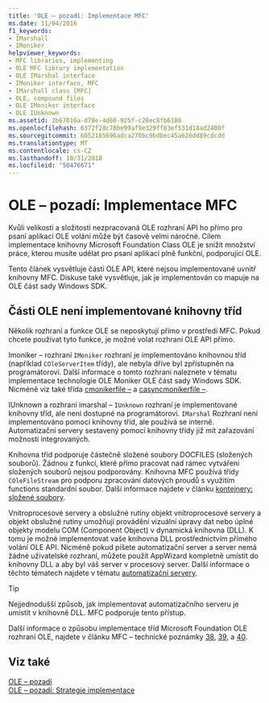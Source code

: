 ```yaml
---
title: 'OLE – pozadí: Implementace MFC'
ms.date: 11/04/2016
f1_keywords:
- IMarshall
- IMoniker
helpviewer_keywords:
- MFC libraries, implementing
- OLE MFC library implementation
- OLE IMarshal interface
- IMoniker interface, MFC
- IMarshall class [MFC]
- OLE, compound files
- OLE IMoniker interface
- OLE IUnknown
ms.assetid: 2b67016a-d78e-4d60-925f-c28ec8fb6180
ms.openlocfilehash: 6372f28c78be99af9e329ff83ef531d18ad2480f
ms.sourcegitcommit: 6052185696adca270bc9bdbec45a626dd89cdcdd
ms.translationtype: MT
ms.contentlocale: cs-CZ
ms.lasthandoff: 10/31/2018
ms.locfileid: "50476671"
---
```

# <a name="ole-background-mfc-implementation"></a>OLE – pozadí: Implementace MFC

Kvůli velikosti a složitosti nezpracovaná OLE rozhraní API ho přímo pro psaní aplikací OLE volání může být časově velmi náročné. Cílem implementace knihovny Microsoft Foundation Class OLE je snížit množství práce, kterou musíte udělat pro psaní aplikací plně funkční, podporující OLE.

Tento článek vysvětluje části OLE API, které nejsou implementované uvnitř knihovny MFC. Diskuse také vysvětluje, jak je implementován co mapuje na OLE část sady Windows SDK.

##  <a name="_core_portions_of_ole_not_implemented_by_the_class_library"></a> Části OLE není implementované knihovny tříd

Několik rozhraní a funkce OLE se neposkytují přímo v prostředí MFC. Pokud chcete používat tyto funkce, je možné volat rozhraní OLE API přímo.

Imoniker – rozhraní `IMoniker` rozhraní je implementováno knihovnou tříd (například `COleServerItem` třídy), ale nebyla dříve byl zpřístupněn na programátorovi. Další informace o tomto rozhraní naleznete v tématu implementace technologie OLE Moniker OLE část sady Windows SDK. Nicméně viz také třída [cmonikerfile –](../mfc/reference/cmonikerfile-class.md) a [casyncmonikerfile –](../mfc/reference/casyncmonikerfile-class.md).

IUnknown a rozhraní imarshal – `IUnknown` rozhraní je implementované knihovny tříd, ale není dostupné na programátorovi. `IMarshal` Rozhraní není implementováno pomocí knihovny tříd, ale používá se interně. Automatizační servery sestavený pomocí knihovny třídy již mít zařazování možností integrovaných.

Knihovna tříd podporuje částečně složené soubory DOCFILES (složených souborů). Žádnou z funkcí, které přímo pracovat nad rámec vytváření složených souborů nejsou podporovány. Knihovna MFC používá třídy `COleFileStream` pro podporu zpracování datových proudů s využitím functions standardní soubor. Další informace najdete v článku [kontejnery: složené soubory](../mfc/containers-compound-files.md).

Vnitroprocesové servery a obslužné rutiny objekt vnitroprocesové servery a objekt obslužné rutiny umožňují provádění vizuální úpravy dat nebo úplné objekty modelu COM (Component Object) v dynamická knihovna (DLL). K tomu je možné implementovat vaše knihovna DLL prostřednictvím přímého volání OLE API. Nicméně pokud píšete automatizační server a server nemá žádné uživatelské rozhraní, můžete použít AppWizard kompletně umístit do knihovny DLL a aby byl váš server v procesový server. Další informace o těchto tématech najdete v tématu [automatizační servery](../mfc/automation-servers.md).

> [!TIP]
>  Nejjednodušší způsob, jak implementovat automatizačního serveru je umístit v knihovně DLL. MFC podporuje tento přístup.

Další informace o způsobu implementace tříd Microsoft Foundation OLE rozhraní OLE, najdete v článku MFC – technické poznámky [38](../mfc/tn038-mfc-ole-iunknown-implementation.md), [39](../mfc/tn039-mfc-ole-automation-implementation.md), a [40](../mfc/tn040-mfc-ole-in-place-resizing-and-zooming.md).

## <a name="see-also"></a>Viz také

[OLE – pozadí](../mfc/ole-background.md)<br/>
[OLE – pozadí: Strategie implementace](../mfc/ole-background-implementation-strategies.md)

